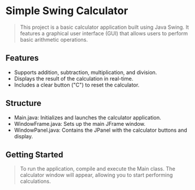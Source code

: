 # Simple Swing Calculator
> This project is a basic calculator application built using Java Swing. It features a graphical user interface (GUI) that allows users to perform basic arithmetic operations.

## Features
+ Supports addition, subtraction, multiplication, and division.
+ Displays the result of the calculation in real-time.
+ Includes a clear button ("C") to reset the calculator.
## Structure
+ Main.java: Initializes and launches the calculator application.
+ WindowFrame.java: Sets up the main JFrame window.
+ WindowPanel.java: Contains the JPanel with the calculator buttons and display.
## Getting Started
> To run the application, compile and execute the Main class. The calculator window will appear, allowing you to start performing calculations.
